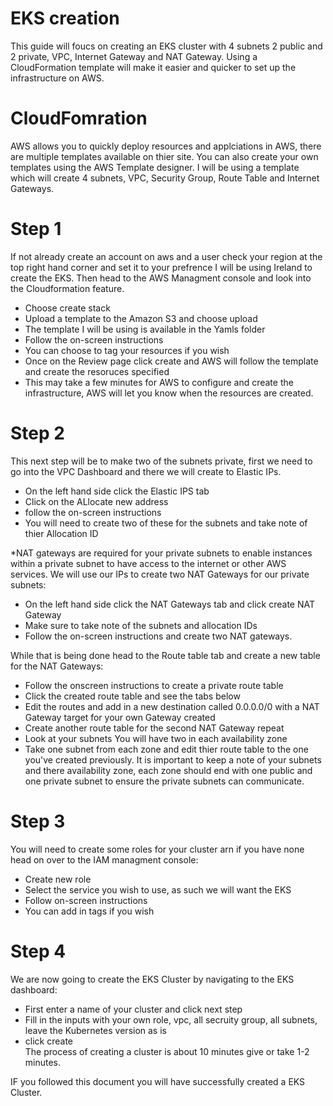 # EKS creation
This guide will foucs on creating an EKS cluster with 4 subnets 2 public and 2 private, VPC, Internet Gateway and NAT Gateway. Using a CloudFormation template will make it easier and quicker to set up the infrastructure on AWS. 

# CloudFomration
AWS allows you to quickly deploy resources and applciations in AWS, there are multiple templates available on thier site. You can also create your own templates using the AWS Template designer. I will be using a template which will create 4 subnets, VPC, Security Group, Route Table and Internet Gateways. 

# Step 1
If not already create an account on aws and a user check your region at the top right hand corner and set it to your prefrence I will be using Ireland to create the EKS. Then head to the AWS Managment console and look into the Cloudformation feature. 
  - Choose create stack 
  - Upload a template to the Amazon S3 and choose upload
  - The template I will be using is available in the Yamls folder
  - Follow the on-screen instructions 
  - You can choose to tag your resources if you wish
  - Once on the Review page click create and AWS will follow the template and create the resoruces specified
  - This may take a few minutes for AWS to configure and create the infrastructure, AWS will let you know when the resources are created.

# Step 2 
This next step will be to make two of the subnets private, first we need to go into the VPC Dashboard and there we will create to Elastic IPs. 
  - On the left hand side click the Elastic IPS tab
  - Click on the ALlocate new address
  - follow the on-screen instructions 
  - You will need to create two of these for the subnets and take note of thier Allocation ID 

*NAT gateways are required for your private subnets to enable instances within a private subnet to have access to the internet or other AWS services. 
We will use our IPs to create two NAT Gateways for our private subnets: 
  - On the left hand side click the NAT Gateways tab and click create NAT Gateway
  - Make sure to take note of the subnets and allocation IDs
  - Follow the on-screen instructions and create two NAT gateways. 
  
While that is being done head to the Route table tab and create a new table for the NAT Gateways:
  - Follow the onscreen instructions to create a private route table
  - Click the created route table and see the tabs below 
  - Edit the routes and add in a new destination called 0.0.0.0/0 with a NAT Gateway target for your own Gateway created
  - Create another route table for the second NAT Gateway repeat
  - Look at your subnets You will have two in each availability zone
  - Take one subnet from each zone and edit thier route table to the one you've created previously.
It is important to keep a note of your subnets and there availability zone, each zone should end with one public and one private subnet to ensure the private subnets can communicate.

# Step 3
You will need to create some roles for your cluster arn if you have none head on over to the IAM managment console:
  - Create new role 
  - Select the service you wish to use, as such we will want the EKS
  - Follow on-screen instructions 
  - You can add in tags if you wish
  
# Step 4
We are now going to create the EKS Cluster by navigating to the EKS dashboard:
  - First enter a name of your cluster and click next step
  - Fill in the inputs with your own role, vpc, all secruity group, all subnets, leave the Kubernetes version as is
  - click create  
The process of creating a cluster is about 10 minutes give or take 1-2 minutes. 

IF you followed this document you will have successfully created a EKS Cluster. 
